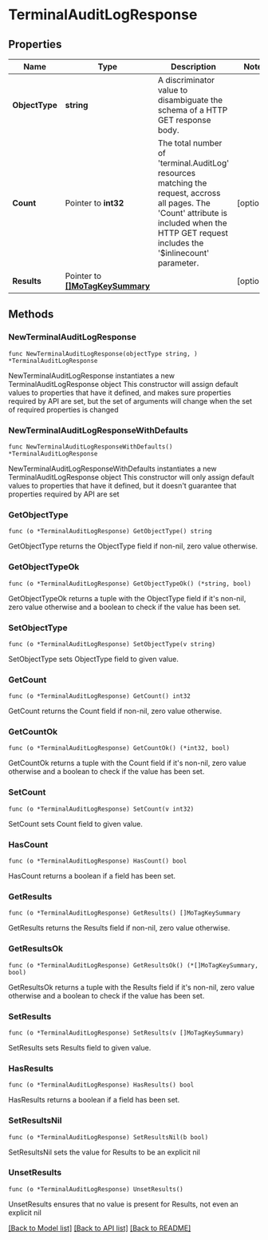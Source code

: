 # TerminalAuditLogResponse

## Properties

Name | Type | Description | Notes
------------ | ------------- | ------------- | -------------
**ObjectType** | **string** | A discriminator value to disambiguate the schema of a HTTP GET response body. | 
**Count** | Pointer to **int32** | The total number of &#39;terminal.AuditLog&#39; resources matching the request, accross all pages. The &#39;Count&#39; attribute is included when the HTTP GET request includes the &#39;$inlinecount&#39; parameter. | [optional] 
**Results** | Pointer to [**[]MoTagKeySummary**](mo.TagKeySummary.md) |  | [optional] 

## Methods

### NewTerminalAuditLogResponse

`func NewTerminalAuditLogResponse(objectType string, ) *TerminalAuditLogResponse`

NewTerminalAuditLogResponse instantiates a new TerminalAuditLogResponse object
This constructor will assign default values to properties that have it defined,
and makes sure properties required by API are set, but the set of arguments
will change when the set of required properties is changed

### NewTerminalAuditLogResponseWithDefaults

`func NewTerminalAuditLogResponseWithDefaults() *TerminalAuditLogResponse`

NewTerminalAuditLogResponseWithDefaults instantiates a new TerminalAuditLogResponse object
This constructor will only assign default values to properties that have it defined,
but it doesn't guarantee that properties required by API are set

### GetObjectType

`func (o *TerminalAuditLogResponse) GetObjectType() string`

GetObjectType returns the ObjectType field if non-nil, zero value otherwise.

### GetObjectTypeOk

`func (o *TerminalAuditLogResponse) GetObjectTypeOk() (*string, bool)`

GetObjectTypeOk returns a tuple with the ObjectType field if it's non-nil, zero value otherwise
and a boolean to check if the value has been set.

### SetObjectType

`func (o *TerminalAuditLogResponse) SetObjectType(v string)`

SetObjectType sets ObjectType field to given value.


### GetCount

`func (o *TerminalAuditLogResponse) GetCount() int32`

GetCount returns the Count field if non-nil, zero value otherwise.

### GetCountOk

`func (o *TerminalAuditLogResponse) GetCountOk() (*int32, bool)`

GetCountOk returns a tuple with the Count field if it's non-nil, zero value otherwise
and a boolean to check if the value has been set.

### SetCount

`func (o *TerminalAuditLogResponse) SetCount(v int32)`

SetCount sets Count field to given value.

### HasCount

`func (o *TerminalAuditLogResponse) HasCount() bool`

HasCount returns a boolean if a field has been set.

### GetResults

`func (o *TerminalAuditLogResponse) GetResults() []MoTagKeySummary`

GetResults returns the Results field if non-nil, zero value otherwise.

### GetResultsOk

`func (o *TerminalAuditLogResponse) GetResultsOk() (*[]MoTagKeySummary, bool)`

GetResultsOk returns a tuple with the Results field if it's non-nil, zero value otherwise
and a boolean to check if the value has been set.

### SetResults

`func (o *TerminalAuditLogResponse) SetResults(v []MoTagKeySummary)`

SetResults sets Results field to given value.

### HasResults

`func (o *TerminalAuditLogResponse) HasResults() bool`

HasResults returns a boolean if a field has been set.

### SetResultsNil

`func (o *TerminalAuditLogResponse) SetResultsNil(b bool)`

 SetResultsNil sets the value for Results to be an explicit nil

### UnsetResults
`func (o *TerminalAuditLogResponse) UnsetResults()`

UnsetResults ensures that no value is present for Results, not even an explicit nil

[[Back to Model list]](../README.md#documentation-for-models) [[Back to API list]](../README.md#documentation-for-api-endpoints) [[Back to README]](../README.md)


